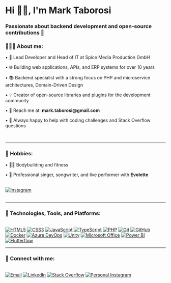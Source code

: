 <h1 align="left">Hi 👋🏽, I'm Mark Taborosi</h1>

<h3 align="left">Passionate about backend development and open-source contributions 🚀</h3>

<div align="left">
    <h3>👨🏽‍💻 About me:</h3>
    <p>• 💼 Lead Developer and Head of IT at Spice Media Production GmbH</p>
    <p>• 🌐 Building web applications, APIs, and ERP systems for over 10 years</p>
    <p>• 📚 Backend specialist with a strong focus on PHP and microservice architectures, Domain-Driven Design</p>
    <p>• 💡 Creator of open-source libraries and plugins for the development community</p>
    <p>• 💬 Reach me at: <b>mark.taborosi@gmail.com</b></p>
    <p>• 🤝 Always happy to help with coding challenges and Stack Overflow questions</p>
</div><br>

---

<div>
  <h3>🎯 Hobbies:</h3>
  <p>• 🏋️‍♂️ Bodybuilding and fitness</p>
  <p>• 🎤 Professional singer, songwriter, and live performer with <b>Evolette</b> </p><br>
    <a href="https://www.instagram.com/evolette_band"><img src="https://img.shields.io/static/v1?label=&message=Band%20Instagram&color=E4405F&style=for-the-badge&logo=instagram&logoColor=white" alt="Instagram"></a>
</div><br>

---

<div>
  <h3>🧰 Technologies, Tools, and Platforms:</h3><br>
    <a href="#"><img src="https://img.shields.io/static/v1?label=&message=HTML5&color=E34F26&style=for-the-badge&logo=html5&logoColor=white" alt="HTML5"></a>
    <a href="#"><img src="https://img.shields.io/static/v1?label=&message=CSS3&color=1572B6&style=for-the-badge&logo=css3&logoColor=white" alt="CSS3"></a>
    <a href="#"><img src="https://img.shields.io/static/v1?label=&message=JavaScript&color=F7DF1E&style=for-the-badge&logo=javascript&logoColor=black" alt="JavaScript"></a>
    <a href="#"><img src="https://img.shields.io/static/v1?label=&message=TypeScript&color=3178C6&style=for-the-badge&logo=typescript&logoColor=white" alt="TypeScript"></a>
    <a href="#"><img src="https://img.shields.io/static/v1?label=&message=PHP&color=777BB4&style=for-the-badge&logo=php&logoColor=white" alt="PHP"></a>
    <a href="#"><img src="https://img.shields.io/static/v1?label=&message=Git&color=F05032&style=for-the-badge&logo=git&logoColor=white" alt="Git"></a>
    <a href="#"><img src="https://img.shields.io/static/v1?label=&message=GitHub&color=181717&style=for-the-badge&logo=github&logoColor=white" alt="GitHub"></a>
    <a href="#"><img src="https://img.shields.io/static/v1?label=&message=Docker&color=2496ED&style=for-the-badge&logo=docker&logoColor=white" alt="Docker"></a>
    <a href="#"><img src="https://img.shields.io/static/v1?label=&message=Azure%20DevOps&color=0078D7&style=for-the-badge&logo=microsoftazure&logoColor=white" alt="Azure DevOps"></a>
    <a href="#"><img src="https://img.shields.io/static/v1?label=&message=Unity&color=000000&style=for-the-badge&logo=unity&logoColor=white" alt="Unity"></a>
    <a href="#"><img src="https://img.shields.io/static/v1?label=&message=Microsoft%20Office&color=D83B01&style=for-the-badge&logo=microsoftoffice&logoColor=white" alt="Microsoft Office"></a>
    <a href="#"><img src="https://img.shields.io/static/v1?label=&message=Power%20BI&color=F2C811&style=for-the-badge&logo=powerbi&logoColor=black" alt="Power BI"></a>
    <a href="#"><img src="https://img.shields.io/static/v1?label=&message=Flutterflow&color=02569B&style=for-the-badge&logo=flutter&logoColor=white" alt="Flutterflow"></a>
</div>

---

<div>
  <h3>📱 Connect with me:</h3><br>
    <a href="mailto:mark.taborosi@gmail.com"><img src="https://img.shields.io/static/v1?label=&message=Email&color=EA4335&style=for-the-badge&logo=gmail&logoColor=white" alt="Email"></a>
    <a href="https://www.linkedin.com/in/marktaborosi/"><img src="https://img.shields.io/static/v1?label=&message=LinkedIn&color=0077B5&style=for-the-badge&logo=linkedin&logoColor=white" alt="LinkedIn"></a>
    <a href="https://stackoverflow.com/users/5666755/mark"><img src="https://img.shields.io/static/v1?label=&message=Stack%20Overflow&color=F58025&style=for-the-badge&logo=stackoverflow&logoColor=white" alt="Stack Overflow"></a>
    <a href="https://www.instagram.com/marktaborosi"><img src="https://img.shields.io/static/v1?label=&message=Personal%20Instagram&color=E4405F&style=for-the-badge&logo=instagram&logoColor=white" alt="Personal Instagram"></a>
</div>
